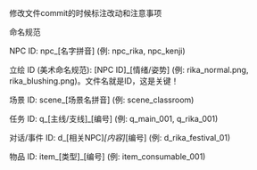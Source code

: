 修改文件commit的时候标注改动和注意事项

命名规范

NPC ID: npc_[名字拼音] (例: npc_rika, npc_kenji)

立绘 ID (美术命名规范): [NPC ID]_[情绪/姿势] (例: rika_normal.png, rika_blushing.png)。文件名就是ID，这是关键！

场景 ID: scene_[场景名拼音] (例: scene_classroom)

任务 ID: q_[主线/支线]_[编号] (例: q_main_001, q_rika_001)

对话/事件 ID: d_[相关NPC]_[内容]_[编号] (例: d_rika_festival_01)

物品 ID: item_[类型]_[编号] (例: item_consumable_001)
